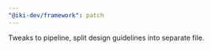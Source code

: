 ```yaml
---
"@iki-dev/framework": patch
---
```


Tweaks to pipeline, split design guidelines into separate file.
